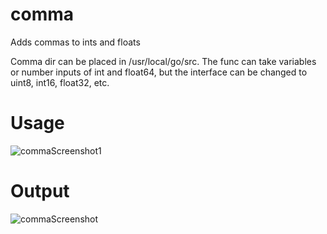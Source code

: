 # comma
Adds commas to ints and floats

Comma dir can be placed in /usr/local/go/src.
The func can take variables or number inputs of int and float64, but the interface can be changed to uint8, int16, float32, etc.


# Usage
![commaScreenshot1](https://github.com/user-attachments/assets/071b787c-f341-4b0b-9b5d-0df92ebcec9d)

# Output
![commaScreenshot](https://github.com/user-attachments/assets/98e5901d-cb42-40b3-833e-ee1d76d312cf)
